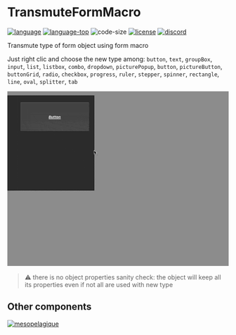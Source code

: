 # TransmuteFormMacro

[![language][code-shield]][code-url]
[![language-top][code-top]][code-url]
![code-size][code-size]
[![license][license-shield]][license-url]
[![discord][discord-shield]][discord-url]

Transmute type of form object using form macro

Just right clic and choose the new type among: `button`, `text`, `groupBox`, `input`, `list`, `listbox`, `combo`, `dropdown`, `picturePopup`, `button`, `pictureButton`, `buttonGrid`, `radio`, `checkbox`, `progress`, `ruler`, `stepper`, `spinner`, `rectangle`, `line`, `oval`, `splitter`, `tab`

![Screencast](Screencast.gif)

> ⚠️   there is no object properties sanity check: the object will keep all its properties even if not all are used with new type
 

## Other components

[<img src="https://mesopelagique.github.io/quatred.png" alt="mesopelagique"/>](https://mesopelagique.github.io/)

<!-- MARKDOWN LINKS & IMAGES -->
<!-- https://www.markdownguide.org/basic-syntax/#reference-style-links -->
[code-shield]: https://img.shields.io/static/v1?label=language&message=4d&color=blue
[code-top]: https://img.shields.io/github/languages/top/mesopelagique/TransmuteFormMacro.svg
[code-size]: https://img.shields.io/github/languages/code-size/mesopelagique/TransmuteFormMacro.svg
[code-url]: https://developer.4d.com/
[license-shield]: https://img.shields.io/github/license/mesopelagique/TransmuteFormMacro
[license-url]: LICENSE
[discord-shield]: https://img.shields.io/badge/chat-discord-7289DA?logo=discord&style=flat
[discord-url]: https://discord.gg/dVTqZHr
